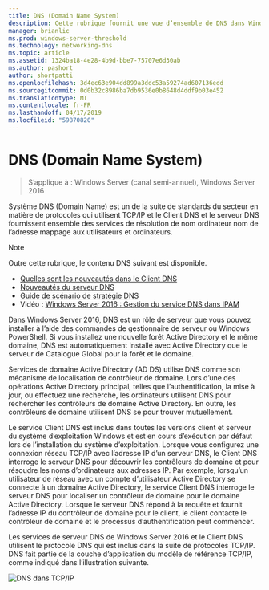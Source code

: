 ```yaml
---
title: DNS (Domain Name System)
description: Cette rubrique fournit une vue d’ensemble de DNS dans Windows Server 2016
manager: brianlic
ms.prod: windows-server-threshold
ms.technology: networking-dns
ms.topic: article
ms.assetid: 1324ba18-4e28-4b9d-bbe7-75707e6d30ab
ms.author: pashort
author: shortpatti
ms.openlocfilehash: 3d4ec63e904dd899a3ddc53a59274ad607136edd
ms.sourcegitcommit: 0d0b32c8986ba7db9536e0b8648d4ddf9b03e452
ms.translationtype: MT
ms.contentlocale: fr-FR
ms.lasthandoff: 04/17/2019
ms.locfileid: "59870820"
---
```

# <a name="domain-name-system-dns"></a>DNS (Domain Name System)

>S’applique à : Windows Server (canal semi-annuel), Windows Server 2016

Système DNS (Domain Name) est un de la suite de standards du secteur en matière de protocoles qui utilisent TCP/IP et le Client DNS et le serveur DNS fournissent ensemble des services de résolution de nom ordinateur nom de l’adresse mappage aux utilisateurs et ordinateurs.  
  
> [!NOTE]  
> Outre cette rubrique, le contenu DNS suivant est disponible.  
>   
> -   [Quelles sont les nouveautés dans le Client DNS](What-s-New-in-DNS-Client.md)  
> -   [Nouveautés du serveur DNS](What-s-New-in-DNS-Server.md)  
> -   [Guide de scénario de stratégie DNS](deploy/DNS-Policy-Scenario-Guide.md)  
> -   Vidéo : [Windows Server 2016 : Gestion du service DNS dans IPAM](https://channel9.msdn.com/Blogs/windowsserver/Windows-Server-2016-DNS-management-in-IPAM)  
  
Dans Windows Server 2016, DNS est un rôle de serveur que vous pouvez installer à l’aide des commandes de gestionnaire de serveur ou Windows PowerShell. Si vous installez une nouvelle forêt Active Directory et le même domaine, DNS est automatiquement installé avec Active Directory que le serveur de Catalogue Global pour la forêt et le domaine.  
  
Services de domaine Active Directory (AD DS) utilise DNS comme son mécanisme de localisation de contrôleur de domaine. Lors d’une des opérations Active Directory principal, telles que l’authentification, la mise à jour, ou effectuez une recherche, les ordinateurs utilisent DNS pour rechercher les contrôleurs de domaine Active Directory. En outre, les contrôleurs de domaine utilisent DNS se pour trouver mutuellement.  
  
Le service Client DNS est inclus dans toutes les versions client et serveur du système d’exploitation Windows et est en cours d’exécution par défaut lors de l’installation du système d’exploitation. Lorsque vous configurez une connexion réseau TCP/IP avec l’adresse IP d’un serveur DNS, le Client DNS interroge le serveur DNS pour découvrir les contrôleurs de domaine et pour résoudre les noms d’ordinateurs aux adresses IP. Par exemple, lorsqu’un utilisateur de réseau avec un compte d’utilisateur Active Directory se connecte à un domaine Active Directory, le service Client DNS interroge le serveur DNS pour localiser un contrôleur de domaine pour le domaine Active Directory. Lorsque le serveur DNS répond à la requête et fournit l’adresse IP du contrôleur de domaine pour le client, le client contacte le contrôleur de domaine et le processus d’authentification peut commencer.  
  
Les services de serveur DNS de Windows Server 2016 et le Client DNS utilisent le protocole DNS qui est inclus dans la suite de protocoles TCP/IP. DNS fait partie de la couche d’application du modèle de référence TCP/IP, comme indiqué dans l’illustration suivante.  
  
![DNS dans TCP/IP](../media/Domain-Name-System--DNS-/dns_in_tcpip.jpg)  
  


